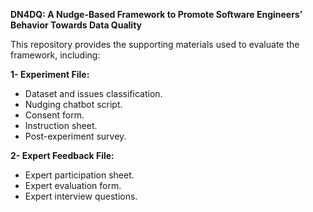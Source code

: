 **DN4DQ: A Nudge-Based Framework to Promote Software Engineers’ Behavior Towards Data Quality**

This repository provides the supporting materials used to evaluate the framework, including:

**1- Experiment File:**
- Dataset and issues classification.
- Nudging chatbot script.
- Consent form.
- Instruction sheet.
- Post-experiment survey.

**2- Expert Feedback File:**
- Expert participation sheet.
- Expert evaluation form.
- Expert interview questions.

